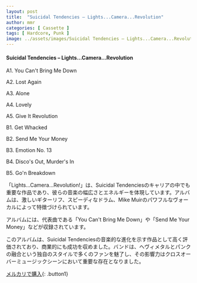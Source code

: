 ```yaml
---
layout: post
title:  "Suicidal Tendencies – Lights...Camera...Revolution"
author: mmr
categories: [ Cassette ]
tags: [ Hardcore, Punk ]
image: ../assets/images/Suicidal Tendencies – Lights...Camera...Revolution.jpg
---
```


#### Suicidal Tendencies – Lights...Camera...Revolution

A1. You Can't Bring Me Down

A2. Lost Again

A3. Alone

A4. Lovely

A5. Give It Revolution

B1. Get Whacked

B2. Send Me Your Money

B3. Emotion No. 13

B4. Disco's Out, Murder's In

B5. Go'n Breakdown

「Lights...Camera...Revolution!」は、Suicidal Tendenciesのキャリアの中でも重要な作品であり、彼らの音楽の幅広さとエネルギーを体現しています。アルバムは、激しいギターリフ、スピーディなドラム、Mike Muirのパワフルなヴォーカルによって特徴づけられています。

アルバムには、代表曲である「You Can't Bring Me Down」や「Send Me Your Money」などが収録されています。

このアルバムは、Suicidal Tendenciesの音楽的な進化を示す作品として高く評価されており、商業的にも成功を収めました。バンドは、ヘヴィメタルとパンクの融合という独自のスタイルで多くのファンを魅了し、その影響力はクロスオーバーミュージックシーンにおいて重要な存在となりました。


[メルカリで購入](https://jp.mercari.com/item/m66534589009){: .button1}

